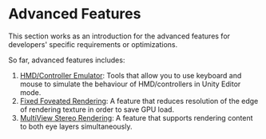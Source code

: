 # Advanced Features

This section works as an introduction for the advanced features for developers' specific requirements or optimizations.

So far, advanced features includes:
1. [HMD/Controller Emulator](../../com.yvr.core/Documentation~/AdvancedFeatures/HMDControllerEmulator.md): Tools that allow you to use keyboard and mouse to simulate the behaviour of HMD/controllers in Unity Editor mode.
2. [Fixed Foveated Rendering](../../com.yvr.core/Documentation~/AdvancedFeatures/FixedFoveatedRendering.md): A feature that reduces resolution of the edge of rendering texture in order to save GPU load.
3. [MultiView Stereo Rendering](../../com.yvr.core/Documentation~/AdvancedFeatures/MultiviewStereoRendering.md): A feature that supports rendering content to both eye layers simultaneously.
